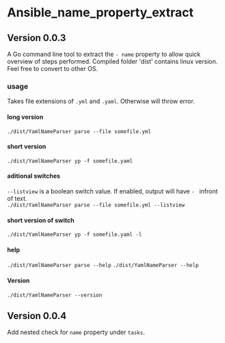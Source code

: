 # Ansible_name_property_extract
## Version 0.0.3

A Go command line tool to extract the `- name` property to allow quick overview of steps performed.
Compiled folder 'dist' contains linux version. Feel free to convert to other OS.

### usage
Takes file extensions of `.yml` and `.yaml`. Otherwise will throw error.

#### long version
`./dist/YamlNameParser parse --file somefile.yml`
#### short version
`./dist/YamlNameParser yp -f somefile.yaml`
#### aditional switches
`--listview` is a boolean switch value. If enabled, output will have `- ` infront of text.  
`./dist/YamlNameParser parse --file somefile.yml --listview`
#### short version of switch
`./dist/YamlNameParser yp -f somefile.yaml -l`
#### help
`./dist/YamlNameParser parse --help`
`./dist/YamlNameParser --help`
#### Version
`./dist/YamlNameParser --version`

## Version 0.0.4
Add nested check for `name` property under `tasks`.
